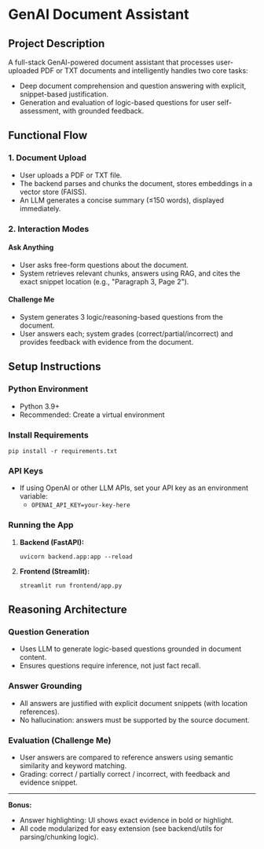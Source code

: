 # GenAI Document Assistant

## Project Description
A full-stack GenAI-powered document assistant that processes user-uploaded PDF or TXT documents and intelligently handles two core tasks:
- Deep document comprehension and question answering with explicit, snippet-based justification.
- Generation and evaluation of logic-based questions for user self-assessment, with grounded feedback.

## Functional Flow
### 1. Document Upload
- User uploads a PDF or TXT file.
- The backend parses and chunks the document, stores embeddings in a vector store (FAISS).
- An LLM generates a concise summary (≤150 words), displayed immediately.

### 2. Interaction Modes
#### Ask Anything
- User asks free-form questions about the document.
- System retrieves relevant chunks, answers using RAG, and cites the exact snippet location (e.g., "Paragraph 3, Page 2").

#### Challenge Me
- System generates 3 logic/reasoning-based questions from the document.
- User answers each; system grades (correct/partial/incorrect) and provides feedback with evidence from the document.

## Setup Instructions
### Python Environment
- Python 3.9+
- Recommended: Create a virtual environment

### Install Requirements
```
pip install -r requirements.txt
```

### API Keys
- If using OpenAI or other LLM APIs, set your API key as an environment variable:
  - `OPENAI_API_KEY=your-key-here`

### Running the App
1. **Backend (FastAPI):**
   ```
   uvicorn backend.app:app --reload
   ```
2. **Frontend (Streamlit):**
   ```
   streamlit run frontend/app.py
   ```

## Reasoning Architecture
### Question Generation
- Uses LLM to generate logic-based questions grounded in document content.
- Ensures questions require inference, not just fact recall.

### Answer Grounding
- All answers are justified with explicit document snippets (with location references).
- No hallucination: answers must be supported by the source document.

### Evaluation (Challenge Me)
- User answers are compared to reference answers using semantic similarity and keyword matching.
- Grading: correct / partially correct / incorrect, with feedback and evidence snippet.

---

**Bonus:**
- Answer highlighting: UI shows exact evidence in bold or highlight.
- All code modularized for easy extension (see backend/utils for parsing/chunking logic). 